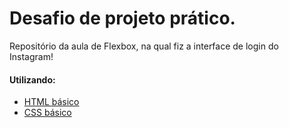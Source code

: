 # Desafio de projeto prático.

Repositório da aula de Flexbox, na qual fiz a interface de login do Instagram!

#### Utilizando:

* [HTML básico](https://www.w3schools.com/html/)
* [CSS básico](https://developer.mozilla.org/pt-BR/docs/Web/CSS)
